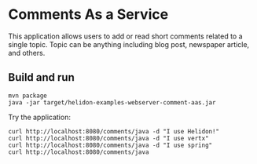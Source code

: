 # Comments As a Service

This application allows users to add or read short comments related to a single topic.
 Topic can be anything including blog post, newspaper article, and others.

## Build and run

```shell
mvn package
java -jar target/helidon-examples-webserver-comment-aas.jar
```

Try the application:

```shell
curl http://localhost:8080/comments/java -d "I use Helidon!"
curl http://localhost:8080/comments/java -d "I use vertx"
curl http://localhost:8080/comments/java -d "I use spring"
curl http://localhost:8080/comments/java
```
